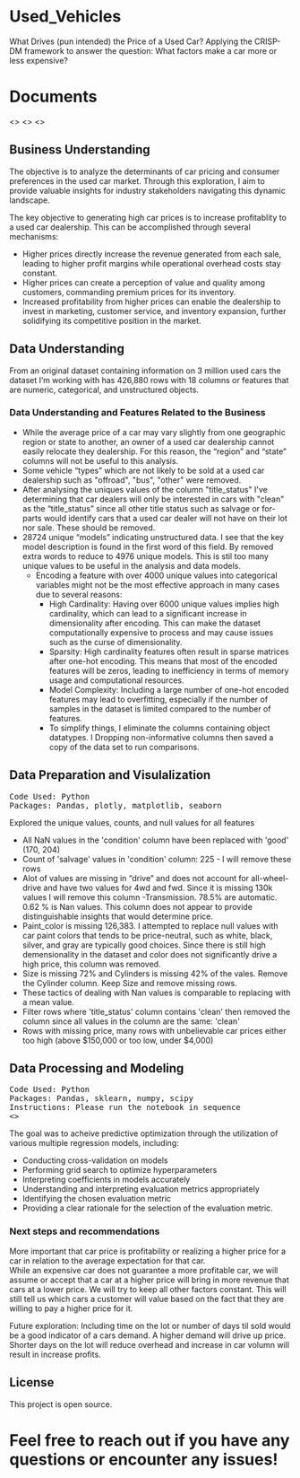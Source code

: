 # Used_Vehicles
What Drives (pun intended) the Price of a Used Car?
Applying the CRISP-DM framework to answer the question: What factors make a car more or less expensive? 

# Documents
<>
<>
<>

## Business Understanding 
The objective is to analyze the determinants of car pricing and consumer preferences in the used car market. Through this exploration, I aim to provide valuable insights for industry stakeholders navigating this dynamic landscape.

The key objective to generating high car prices is to increase profitablity to a used car dealership.  This can be accomplished through several mechanisms: 
- Higher prices directly increase the revenue generated from each sale, leading to higher profit margins while operational overhead costs stay constant.
- Higher prices can create a perception of value and quality among customers, commanding premium prices for its inventory. 
- Increased profitability from higher prices can enable the dealership to invest in marketing, customer service, and inventory expansion, further solidifying its competitive position in the market.

## Data Understanding
From an original dataset containing information on 3 million used cars the dataset I’m working with has 426,880 rows with 18 columns or features that are numeric, categorical, and unstructured objects.
### Data Understanding and Features Related to the Business

- While the average price of a car may vary slightly from one geographic region or state to another, an owner of a used car dealership cannot easily relocate they dealership.  For this reason, the “region” and “state” columns will not be useful to this analysis. 
- Some vehicle “types” which are not likely to be sold at a used car dealership such as "offroad", "bus", "other" were removed.  
- After analysing the uniques values of the column "title_status" I've determining that car dealers will only be interested in cars with "clean" as the “title_status” since all other title status such as salvage or for-parts would identify cars that a used car dealer will not have on their lot nor sale.  These should be removed.  
- 28724 unique “models” indicating unstructured data.  I see that the key model description is found in the first word of this field.  By removed extra words to reduce to 4976 unique models. This is stil too many unique values to be useful in the analysis and data models.  
  - Encoding a feature with over 4000 unique values into categorical variables might not be the most effective approach in many cases due to several reasons:
    - High Cardinality: Having over 6000 unique values implies high cardinality, which can lead to a significant increase in dimensionality after encoding. This can make the dataset computationally expensive to process and may cause issues such as the curse of dimensionality.
    - Sparsity: High cardinality features often result in sparse matrices after one-hot encoding. This means that most of the encoded features will be zeros, leading to inefficiency in terms of memory usage and computational resources.
    - Model Complexity: Including a large number of one-hot encoded features may lead to overfitting, especially if the number of samples in the dataset is limited compared to the number of features.
    - To simplify things,  I eliminate the columns containing object datatypes. I Dropping non-informative columns then saved a copy of the data set to run comparisons.

## Data Preparation and Visulalization
<pre>
Code Used: Python
Packages: Pandas, plotly, matplotlib, seaborn
</pre>

Explored the unique values, counts, and null values for all features
- All NaN values in the 'condition' column have been replaced with 'good'  (170, 204)
- Count of 'salvage' values in 'condition' column: 225 - I will remove these rows
- Alot of values are missing in “drive” and does not account for all-wheel-drive and have two values for 4wd and fwd.  Since it is missing 130k values I will remove this column
-Transmission.  78.5% are automatic.  0.62 % is Nan values.  This column does not appear to provide distinguishable insights that would determine price. 
- Paint_color is missing 126,383.  I attempted to replace null values with car paint colors that tends to be price-neutral, such as white, black, silver, and gray are typically good choices. Since there is still high demensionality in the dataset and color does not significantly drive a high price, this column was removed. 
- Size is missing 72% and Cylinders is missing 42% of the vales.  Remove the Cylinder column.  Keep Size and remove missing rows.
- These tactics of dealing with Nan values is comparable to replacing with a mean value. 
- Filter rows where 'title_status' column contains 'clean' then removed the column since all values in the column are the same: 'clean'
- Rows with missing price, many rows with unbelievable car prices either too high (above $150,000 or too low, under $4,000)

## Data Processing and Modeling
<pre>
Code Used: Python
Packages: Pandas, sklearn, numpy, scipy
Instructions: Please run the notebook in sequence
<<Notebook link>>
</pre>

The goal was to acheive predictive optimization through the utilization of various multiple regression models, including:

- Conducting cross-validation on models
- Performing grid search to optimize hyperparameters
- Interpreting coefficients in models accurately
- Understanding and interpreting evaluation metrics appropriately
- Identifying the chosen evaluation metric
- Providing a clear rationale for the selection of the evaluation metric.

### Next steps and recommendations

More important that car price is profitability or realizing a higher price for a car in relation to the average expectation for that car.  
While an expensive car does not guarantee a more profitable car, we will assume or accept that a car at a higher price will bring in more revenue that cars at a lower price.  We will try to keep all other factors constant. This will still tell us which cars a customer will value based on the fact that they are willing to pay a higher price for it. 

Future exploration: Including time on the lot or number of days til sold would be a good indicator of a cars demand.  A higher demand will drive up price.  Shorter days on the lot will reduce overhead and increase in car volumn will result in increase profits. 


## License
This project is open source.

# Feel free to reach out if you have any questions or encounter any issues!







